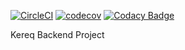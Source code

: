 [![CircleCI](https://circleci.com/gh/Shibitos/kereq-backend/tree/master.svg?style=svg)](https://circleci.com/gh/Shibitos/kereq-backend/tree/master)
[![codecov](https://codecov.io/gh/Shibitos/kereq-backend/branch/master/graph/badge.svg?token=WJXFLFT5LC)](https://codecov.io/gh/Shibitos/kereq-backend)
[![Codacy Badge](https://api.codacy.com/project/badge/Grade/677ef339db2845a5b7a0426a9223f5f4)](https://www.codacy.com/app/techragesh/springboot-travis-codacy?utm_source=github.com&amp;utm_medium=referral&amp;utm_content=techragesh/springboot-travis-codacy&amp;utm_campaign=Badge_Grade)

Kereq Backend Project